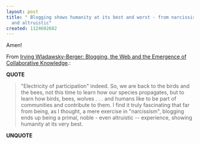 ```yaml
---
layout: post
title: " Blogging shows humanity at its best and worst - from narcissism to noble
  and altruistic"
created: 1124602682
---
```

<p>Amen!
</p><p>From <a href="http://irvingwb.typepad.com/blog/2005/08/blogging_the_we.html">Irving Wladawsky-Berger: Blogging, the Web and the Emergence of Collaborative Knowledge</a>.:</p>
<p><b>QUOTE</b></p><blockquote><p>"Electricity of participation" indeed.  So, we are back to the birds and the bees, not this time to learn how our species propagates, but to learn how birds, bees, wolves . . . and humans like to be part of communities and contribute to them.  I find it truly fascinating that far from being, as I thought, a mere exercise in "narcissism", blogging ends up being a primal, noble - even altruistic -- experience, showing humanity at its very best.</p></blockquote><p><b>UNQUOTE</b></p>



